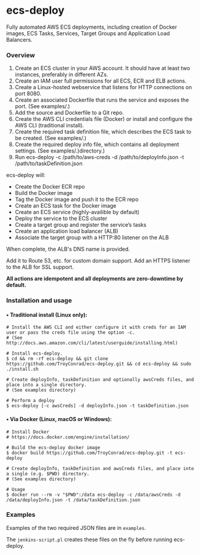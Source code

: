 # ecs-deploy
Fully automated AWS ECS deployments, including creation of Docker images, ECS Tasks, Services, Target Groups and Application Load Balancers.

### Overview

1. Create an ECS cluster in your AWS account. It should have at least two instances, preferably in different AZs.
2. Create an IAM user full permissions for all ECS, ECR and ELB actions.
3. Create a Linux-hosted webservice that listens for HTTP connections on port 8080.
4. Create an associated Dockerfile that runs the service and exposes the port. (See examples/.)
5. Add the source and Dockerfile to a Git repo.
6. Create the AWS CLI credentials file (Docker) or install and configure the AWS CLI (traditional install).
7. Create the required task definition file, which describes the ECS task to be created. (See examples/.)
8. Create the required deploy info file, which contains all deployment settings. (See examples/.)directory.)
9. Run ecs-deploy -c /path/to/aws-creds -d /path/to/deployInfo.json -t /path/to/taskDefinition.json

ecs-deploy will:
- Create the Docker ECR repo
- Build the Docker image
- Tag the Docker image and push it to the ECR repo
- Create an ECS task for the Docker image
- Create an ECS service (highly-availible by default)
- Deploy the service to the ECS cluster
- Create a target group and register the service’s tasks
- Create an application load balancer (ALB)
- Associate the target group with a HTTP:80 listener on the ALB

When complete, the ALB's DNS name is provided.

Add it to Route 53, etc. for custom domain support. Add an HTTPS listener to the ALB for SSL support.

**All actions are idempotent and all deployments are zero-downtime by default.**

### Installation and usage

#### • Traditional install (Linux only):

```shell
# Install the AWS CLI and either configure it with creds for an IAM user or pass the creds file using the option -c.
# (See http://docs.aws.amazon.com/cli/latest/userguide/installing.html)

# Install ecs-deploy.
$ cd && rm -rf ecs-deploy && git clone https://github.com/TroyConrad/ecs-deploy.git && cd ecs-deploy && sudo ./install.sh

# Create deployInfo, taskDefinition and optionally awsCreds files, and place into a single directory.
# (See examples directory)

# Perform a deploy
$ ecs-deploy [-c awsCreds] -d deployInfo.json -t taskDefinition.json
```


#### • Via Docker (Linux, macOS or Windows):

```shell
# Install Docker
# https://docs.docker.com/engine/installation/

# Build the ecs-deploy docker image
$ docker build https://github.com/TroyConrad/ecs-deploy.git -t ecs-deploy

# Create deployInfo, taskDefinition and awsCreds files, and place into a single (e.g. $PWD) directory.
# (See examples directory)

# Usage
$ docker run --rm -v "$PWD":/data ecs-deploy -c /data/awsCreds -d /data/deployInfo.json -t /data/taskDefinition.json
```

### Examples

Examples of the two required JSON files are in `examples`.

The `jenkins-script.pl` creates these files on the fly before running ecs-deploy.